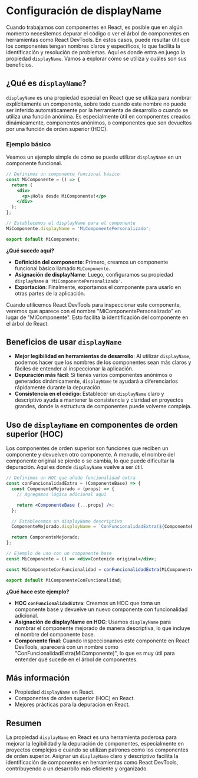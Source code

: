 # Configuración de displayName

  

Cuando trabajamos con componentes en React, es posible que en algún momento necesitemos depurar el código o ver el árbol de componentes en herramientas como React DevTools. En estos casos, puede resultar útil que los componentes tengan nombres claros y específicos, lo que facilita la identificación y resolución de problemas. Aquí es donde entra en juego la propiedad `displayName`. Vamos a explorar cómo se utiliza y cuáles son sus beneficios.

  

## ¿Qué es `displayName`?

  

`displayName` es una propiedad especial en React que se utiliza para nombrar explícitamente un componente, sobre todo cuando este nombre no puede ser inferido automáticamente por la herramienta de desarrollo o cuando se utiliza una función anónima. Es especialmente útil en componentes creados dinámicamente, componentes anónimos, o componentes que son devueltos por una función de orden superior (HOC).

  

### Ejemplo básico

  

Veamos un ejemplo simple de cómo se puede utilizar `displayName` en un componente funcional.

  

```jsx
// Definimos un componente funcional básico
const MiComponente = () => {
  return (
    <div>
      <p>¡Hola desde MiComponente!</p>
    </div>
  );
};

// Establecemos el displayName para el componente
MiComponente.displayName = 'MiComponentePersonalizado';

export default MiComponente;
```

  

**¿Qué sucede aquí?**

  

- **Definición del componente**: Primero, creamos un componente funcional básico llamado `MiComponente`.
- **Asignación de displayName**: Luego, configuramos su propiedad `displayName` a `'MiComponentePersonalizado'`.
- **Exportación**: Finalmente, exportamos el componente para usarlo en otras partes de la aplicación.

  

Cuando utilicemos React DevTools para inspeccionar este componente, veremos que aparece con el nombre "MiComponentePersonalizado" en lugar de "MiComponente". Esto facilita la identificación del componente en el árbol de React.

  

## Beneficios de usar `displayName`

  

- **Mejor legibilidad en herramientas de desarrollo**: Al utilizar `displayName`, podemos hacer que los nombres de los componentes sean más claros y fáciles de entender al inspeccionar la aplicación.
- **Depuración más fácil**: Si tienes varios componentes anónimos o generados dinámicamente, `displayName` te ayudará a diferenciarlos rápidamente durante la depuración.
- **Consistencia en el código**: Establecer un `displayName` claro y descriptivo ayuda a mantener la consistencia y claridad en proyectos grandes, donde la estructura de componentes puede volverse compleja.

  

## Uso de `displayName` en componentes de orden superior (HOC)

  

Los componentes de orden superior son funciones que reciben un componente y devuelven otro componente. A menudo, el nombre del componente original se pierde o se cambia, lo que puede dificultar la depuración. Aquí es donde `displayName` vuelve a ser útil.

  

```jsx
// Definimos un HOC que añade funcionalidad extra
const conFuncionalidadExtra = (ComponenteBase) => {
  const ComponenteMejorado = (props) => {
    // Agregamos lógica adicional aquí

    return <ComponenteBase {...props} />;
  };

  // Establecemos un displayName descriptivo
  ComponenteMejorado.displayName = `ConFuncionalidadExtra(${ComponenteBase.displayName || ComponenteBase.name || 'ComponenteBase'})`;

  return ComponenteMejorado;
};

// Ejemplo de uso con un componente base
const MiComponente = () => <div>Contenido original</div>;

const MiComponenteConFuncionalidad = conFuncionalidadExtra(MiComponente);

export default MiComponenteConFuncionalidad;
```

  

**¿Qué hace este ejemplo?**

  

- **HOC `conFuncionalidadExtra`**: Creamos un HOC que toma un componente base y devuelve un nuevo componente con funcionalidad adicional.
- **Asignación de displayName en HOC**: Usamos `displayName` para nombrar el componente mejorado de manera descriptiva, lo que incluye el nombre del componente base.
- **Componente final**: Cuando inspeccionamos este componente en React DevTools, aparecerá con un nombre como "ConFuncionalidadExtra(MiComponente)", lo que es muy útil para entender qué sucede en el árbol de componentes.

  

## Más información

  

- Propiedad `displayName` en React.
- Componentes de orden superior (HOC) en React.
- Mejores prácticas para la depuración en React.

  

## Resumen

  

La propiedad `displayName` en React es una herramienta poderosa para mejorar la legibilidad y la depuración de componentes, especialmente en proyectos complejos o cuando se utilizan patrones como los componentes de orden superior. Asignar un `displayName` claro y descriptivo facilita la identificación de componentes en herramientas como React DevTools, contribuyendo a un desarrollo más eficiente y organizado.